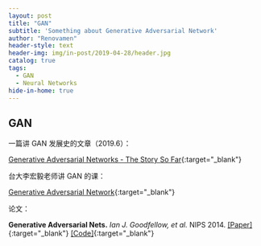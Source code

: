 ```yaml
---
layout: post
title: "GAN"
subtitle: 'Something about Generative Adversarial Network'
author: "Renovamen"
header-style: text
header-img: img/in-post/2019-04-28/header.jpg
catalog: true
tags:
  - GAN
  - Neural Networks
hide-in-home: true
---
```


## GAN

一篇讲 GAN 发展史的文章（2019.6）：

[Generative Adversarial Networks - The Story So Far](https://blog.floydhub.com/gans-story-so-far/){:target="_blank"}

台大李宏毅老师讲 GAN 的课：

[Generative Adversarial Network](http://speech.ee.ntu.edu.tw/~tlkagk/courses_MLDS17.html){:target="_blank"}

论文：

**Generative Adversarial Nets.** *Ian J. Goodfellow, et al.* NIPS 2014. [[Paper]](https://papers.nips.cc/paper/5423-generative-adversarial-nets.pdf){:target="_blank"} [[Code]](https://github.com/goodfeli/adversarial){:target="_blank"}